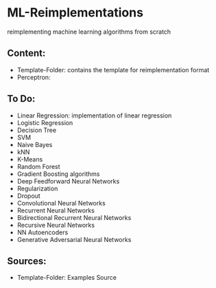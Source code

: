 # ML-Reimplementations
reimplementing machine learning algorithms from scratch

## Content:
  * Template-Folder: contains the template for reimplementation format
  * Perceptron: 
  
## To Do:
  * Linear Regression: implementation of linear regression 
  * Logistic Regression
  * Decision Tree
  * SVM
  * Naive Bayes
  * kNN
  * K-Means
  * Random Forest
  * Gradient Boosting algorithms
  * Deep Feedforward Neural Networks
  * Regularization
  * Dropout
  * Convolutional Neural Networks
  * Recurrent Neural Networks
  * Bidirectional Recurrent Neural Networks
  * Recursive Neural Networks
  * NN Autoencoders
  * Generative Adversarial Neural Networks
  
## Sources:
 * Template-Folder: Examples Source

